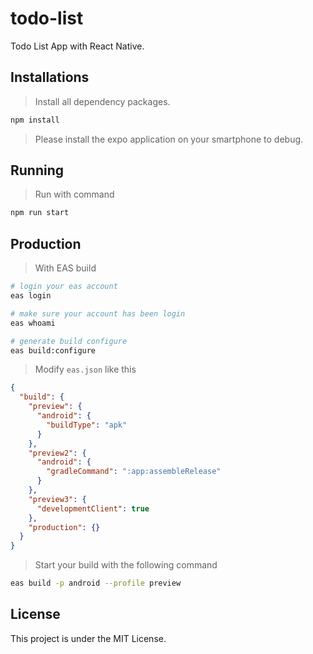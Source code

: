 # todo-list

Todo List App with React Native.

## Installations

> Install all dependency packages.

```bash
npm install
```

> Please install the expo application on your smartphone to debug.

## Running

> Run with command

```bash
npm run start
```

## Production

> With EAS build

```bash
# login your eas account
eas login

# make sure your account has been login
eas whoami

# generate build configure
eas build:configure
```

> Modify `eas.json` like this

```json
{
  "build": {
    "preview": {
      "android": {
        "buildType": "apk"
      }
    },
    "preview2": {
      "android": {
        "gradleCommand": ":app:assembleRelease"
      }
    },
    "preview3": {
      "developmentClient": true
    },
    "production": {}
  }
}
```

> Start your build with the following command

```bash
eas build -p android --profile preview
```

## License

This project is under the MIT License.
